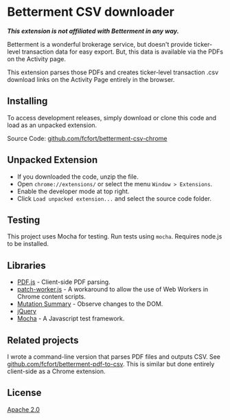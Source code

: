 # Betterment CSV downloader

**_This extension is not affiliated with Betterment in any way._**

Betterment is a wonderful brokerage service, but doesn't provide ticker-level transaction data for easy export. But, this data is available via the PDFs on the Activity page.

This extension parses those PDFs and creates ticker-level transaction .csv download links on the Activity Page entirely in the browser.

## Installing

To access development releases, simply download or clone this code and load as an unpacked extension.

Source Code: [github.com/fcfort/betterment-csv-chrome](https://github.com/fcfort/betterment-csv-chrome)

## Unpacked Extension

- If you downloaded the code, unzip the file.
- Open `chrome://extensions/` or select the menu `Window > Extensions`.
- Enable the developer mode at top right.
- Click `Load unpacked extension...` and select the source code folder.

## Testing

This project uses Mocha for testing. Run tests using `mocha`. Requires node.js to be installed.

## Libraries

- [PDF.js](https://github.com/mozilla/pdf.js) - Client-side PDF parsing.
- [patch-worker.js](https://github.com/Rob--W/chrome-api/tree/master/patch-worker) - A workaround to allow the use of Web Workers in Chrome content scripts.
- [Mutation Summary](https://github.com/rafaelw/mutation-summary) - Observe changes to the DOM.
- [jQuery](https://github.com/jquery/jquery)
- [Mocha](https://github.com/mochajs/mocha) - A Javascript test framework.

## Related projects

I wrote a command-line version that parses PDF files and outputs CSV. See [github.com/fcfort/betterment-pdf-to-csv](https://github.com/fcfort/betterment-pdf-to-csv). This is similar but done entirely client-side as a Chrome extension.

## License

[Apache 2.0](https://opensource.org/licenses/Apache-2.0)

